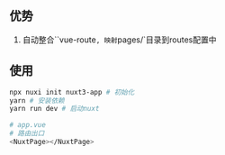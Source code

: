 <!--
title: 20-Nuxt
sort:
-->

## 优势

1. 自动整合``vue-route`, 映射`pages/`目录到routes配置中

## 使用

```bash
npx nuxi init nuxt3-app # 初始化
yarn # 安装依赖
yarn run dev # 启动nuxt

# app.vue
# 路由出口
<NuxtPage></NuxtPage>
```


